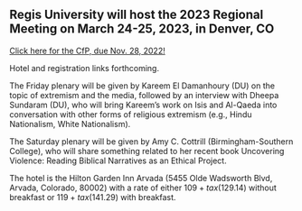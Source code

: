 ## Regis University will host the 2023 Regional Meeting on March 24-25, 2023, in Denver, CO

[Click here for the CfP, due Nov. 28, 2022!](https://iliff.github.com/rmgp/RMGP2023CFP.docx)

Hotel and registration links forthcoming.

The Friday plenary will be given by Kareem El Damanhoury (DU) on the topic of extremism and the media, followed by an interview with Dheepa Sundaram (DU), who will bring Kareem’s work on Isis and Al-Qaeda into conversation with other forms of religious extremism (e.g., Hindu Nationalism, White Nationalism).

The Saturday plenary will be given by Amy C. Cottrill  (Birmingham-Southern College), who will share something related to her recent book Uncovering Violence: Reading Biblical Narratives as an Ethical Project.

The hotel is the Hilton Garden Inn Arvada (5455 Olde Wadsworth Blvd, Arvada, Colorado, 80002) with a rate of either $109 + tax ($129.14) without breakfast or $119+ tax ($141.29) with breakfast.
